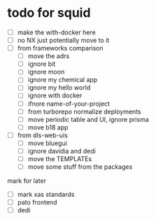 # todo for squid

- [ ] make the with-docker here
- [ ] no NX just potentially move to it
- [ ] from frameworks comparison
  - [ ] move the adrs
  - [ ] ignore bit
  - [ ] ignore moon
  - [ ] ignore my chemical app
  - [ ] ignore my hello world
  - [ ] ignore with docker
  - [ ] ifnore name-of-your-project
  - [ ] from turborepo normalize deployments
  - [ ] move periodic table and UI, ignore prisma
  - [ ] move b18 app
- [ ] from dls-web-uis
  - [ ] move bluegui
  - [ ] ignore davidia and dedi
  - [ ] move the TEMPLATEs
  - [ ] move some stuff from the packages
  
mark for later

- [ ] mark xas standards
- [ ] pato frontend
- [ ] dedi
